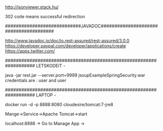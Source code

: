 http://jsonviewer.stack.hu/

302 code means successful redirection

############################JAVADOC#######################################

http://www.javadoc.io/doc/io.rest-assured/rest-assured/3.0.0
https://developer.paypal.com/developer/applications/create
https://apps.twitter.com/

###################################################################
LETSKODEIT - 

java -jar rest.jar --server.port=9999
jsoupExampleSpringSecurity.war credentials are : user and user

###################################################################
LAPTOP - 

docker run -d -p 8888:8080 cloudesire/tomcat:7-jre8

Mange->Service->Apache Tomcat->start

localhost:8888 -> Go to Manage App -> 


